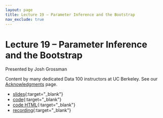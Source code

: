 ```yaml
---
layout: page
title: Lecture 19 – Parameter Inference and the Bootstrap
nav_exclude: true
---
```


# Lecture 19 – Parameter Inference and the Bootstrap

Presented by Josh Grossman

Content by many dedicated Data 100 instructors at UC Berkeley. See our [Acknowledgments](../../acks) page.

- [slides](https://docs.google.com/presentation/d/1X1XUhFIqhyjDZs6NNAMdE0wsyHhNP8bTNg1CQkG1N9A/edit?usp=sharing){:target="_blank"}
- [code](https://data100.datahub.berkeley.edu/hub/user-redirect/git-pull?repo=https%3A%2F%2Fgithub.com%2FDS-100%2Fsp25-student&urlpath=lab%2Ftree%2Fsp25-student%2Flecture%2Flec19%2Flec19.ipynb&branch=main){:target="_blank"}
- [code HTML](../../resources/assets/lectures/lec19/lec19.html){:target="_blank"}
- [recording](https://youtu.be/CGvPKSEzmLo){:target="_blank"}
